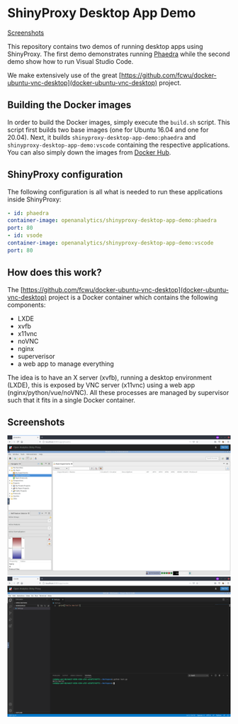 # ShinyProxy Desktop App Demo

[Screenshots](#screenshots)

This repository contains two demos of running desktop apps using ShinyProxy.
The first demo demonstrates running [Phaedra](Phaedra.io) while the second demo show how to run Visual Studio Code.

We make extensively use of the great [https://github.com/fcwu/docker-ubuntu-vnc-desktop](docker-ubuntu-vnc-desktop) project.

## Building the Docker images

In order to build the Docker images, simply execute the `build.sh` script.
This script first builds two base images (one for Ubuntu 16.04 and one for 20.04).
Next, it builds `shinyproxy-desktop-app-demo:phaedra` and `shinyproxy-desktop-app-demo:vscode` containing the respective applications.
You can also simply down the images from [Docker Hub]().

## ShinyProxy configuration

The following configuration is all what is needed to run these applications inside ShinyProxy:

```yaml
- id: phaedra
container-image: openanalytics/shinyproxy-desktop-app-demo:phaedra
port: 80
- id: vsode
container-image: openanalytics/shinyproxy-desktop-app-demo:vscode
port: 80
```

## How does this work?

The [https://github.com/fcwu/docker-ubuntu-vnc-desktop](docker-ubuntu-vnc-desktop) project is a Docker container which contains the following components:

- LXDE
- xvfb
- x11vnc
- noVNC
- nginx
- superverisor
- a web app to manage everything

The idea is to have an X server (xvfb), running a desktop environment (LXDE), this is exposed by VNC server (x11vnc) using a web app (nginx/python/vue/noVNC).
All these processes are managed by supervisor such that it fits in a single Docker container.

## Screenshots

<p align="center">
	<img title="Phaedra" width="600px" src=".github/screenshots/phaedra.png"><br>
	<img title="VS Code" width="600px" src=".github/screenshots/vscode.png">
</p>